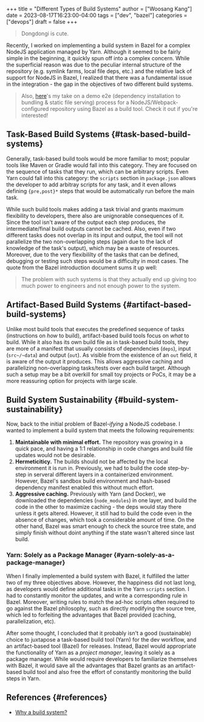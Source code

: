+++
title = "Different Types of Build Systems"
author = ["Woosang Kang"]
date = 2023-08-17T16:23:00-04:00
tags = ["dev", "bazel"]
categories = ["devops"]
draft = false
+++

> Dongdongi is cute.

Recently, I worked on implementing a build system in Bazel for a complex NodeJS application managed by Yarn. Although it seemed to be fairly simple in the beginning, it quickly spun off into a complex concern. While the superficial reason was due to the peculiar internal structure of the repository (e.g. symlink farms, local file deps, etc.) and the relative lack of support for NodeJS in Bazel, I realized that there was a fundamental issue in the integration - the gap in the objectives of two different build systems.

> Also, [here](https://github.com/paul-kang-1/bazel-webpack-demo)'s my take on a demo e2e (dependency installation to bundling &amp; static file serving) process for a NodeJS/Webpack-configured repository using Bazel as a build tool. Check it out if you're interested!


## Task-Based Build Systems {#task-based-build-systems}

Generally, task-based build tools would be more familiar to most; popular tools like Maven or Gradle would fall into this category. They are focused on the sequence of tasks that they run, which can be arbitrary scripts. Even Yarn could fall into this category: the `scripts` section in `package.json` allows the developer to add arbitray scripts for any task, and it even allows defining `{pre,post}*` steps that would be automatically run before the main task.

While such build tools makes adding a task trivial and grants maximum flexibility to developers, there also are unignorable consequences of it. Since the tool isn't aware of the output each step produces, the intermediate/final build outputs cannot be cached. Also, even if two different tasks does not overlap in its input and output, the tool will not parallelize the two non-overlapping steps (again due to the lack of knowledge of the task's output), which may be a waste of resources. Moreover, due to the very flexibililty of the tasks that can be defined, debugging or testing such steps would be a difficulty in most cases. The quote from the Bazel introduction document sums it up well:

> The problem with such systems is that they actually end up giving too much power to engineers and not enough power to the system.


## Artifact-Based Build Systems {#artifact-based-build-systems}

Unlike most build tools that executes the predefined sequence of tasks (instructions on _how_ to build), artifact-based build tools focus on _what_ to build. While it also has its own build file as in task-based build tools, they are more of a manifest that usually consists of dependencies (`deps`), input (`src~/~data`) and output (`out`). As visible from the existence of an `out` field, it is aware of the output it produces. This allows aggressive caching and parallelizing non-overlapping tasks/tests over each build target. Although such a setup may be a bit overkill for small toy projects or PoCs, it may be a more reassuring option for projects with large scale.


## Build System Sustainability {#build-system-sustainability}

Now, back to the initial problem of Bazel-_ifying_ a NodeJS codebase. I wanted to implement a build system that meets the following requirements:

1.  **Maintainable with minimal effort.** The repository was growing in a quick pace, and having a 1:1 relationship in code changes and build file updates would not be desirable.
2.  **Hermeticiticy.** The builds should not be affected by the local environment it is run in. Previously, we had to build the code step-by-step in serveral different layers in a containerized environment. However, Bazel's sandbox build environment and hash-based dependency manifest enabled this without much effort.
3.  **Aggressive caching.** Previously with Yarn (and Docker), we downloaded the dependencies (`node_modules`) in one layer, and build the code in the other to maximize caching - the deps would stay there unless it gets altered. However, it still had to build the code even in the absence of changes, which took a considerable amount of time. On the other hand, Bazel was smart enough to check the source tree state, and simply finish without doint anything if the state wasn't altered since last build.


### Yarn: Solely as a Package Manager {#yarn-solely-as-a-package-manager}

When I finally implemented a build system with Bazel, it fulfilled the latter two of my three objectives above. However, the happiness did not last long, as developers would define additional tasks in the Yarn `scripts` section. I had to constantly monitor the updates, and write a corresponding rule in Bazel. Moreover, writing rules to match the ad-hoc scripts often required to go against the Bazel philosophy, such as directly modifying the source tree, which led to forfeiting the advantages that Bazel provided (caching, parallelization, etc).

After some thought, I concluded that it probably isn't a good (sustainable) choice to juxtapose a task-based build tool (Yarn) for the dev workflow, and an artifact-based tool (Bazel) for releases. Instead, Bazel would appropriate the functionality of Yarn as a _project manager_, leaving it solely as a package manager. While would require developers to familiarize themselves with Bazel, it would save all the advantages that Bazel grants as an artifact-based build tool and also free the effort of constantly monitoring the build steps in Yarn.


## References {#references}

-   [Why a build system?](https://bazel.build/basics/build-systems)
